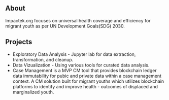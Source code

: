 
<!--
## Hi there 👋

**Here are some ideas to get you started:**

🙋‍♀️ A short introduction - what is your organization all about?
🌈 Contribution guidelines - how can the community get involved?
👩‍💻 Useful resources - where can the community find your docs? Is there anything else the community should know?
🍿 Fun facts - what does your team eat for breakfast?
🧙 Remember, you can do mighty things with the power of [Markdown](https://docs.github.com/github/writing-on-github/getting-started-with-writing-and-formatting-on-github/basic-writing-and-formatting-syntax)
-->

## About
Impactek.org focuses on universal health coverage and efficiency for migrant youth as per UN Development Goals(SDG) 2030.

## Projects
- Exploratory Data Analysis - Jupyter lab for data extraction, transformation, and cleanup.
- Data Vizualization - Using various tools for curated data analysis.
- Case Management is a MVP CM tool that provides blockchain ledger data immutability for pubic and private data within a case management context. A CM solution built for migrant youths which utilizes blockchain platforms to identify and improve health - outcomes of displaced and marginalized youth.
